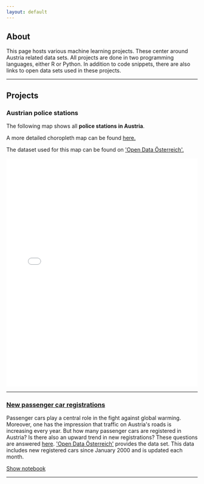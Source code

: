```yaml
---
layout: default
---
```


## About

This page hosts various machine learning projects. These center around Austria related data sets. All projects are done in two programming languages, either R or Python. In addition to code snippets, there are also links to open data sets used in these projects.
* * *

## Projects

### Austrian police stations

The following map shows all **police stations in Austria**.

A more detailed choropleth map can be found [here.](https://github.com/kometenmelodie/kometenmelodie.github.io/tree/main/html)

The dataset used for this map can be found on ['Open Data Österreich'.](https://www.data.gv.at/katalog/dataset/4e5c9414-2886-462e-b19f-a598ad065522)

<iframe src="/html/map_only_coordinates.html" height="600px" width="100%" style="border:none;">
</iframe>

* * *

### [New passenger car registrations](./another-page.html)

Passenger cars play a central role in the fight against global warming.
Moreover, one has the impression that traffic on Austria's roads is increasing every year. But how many passenger cars are registered in Austria? Is there also an upward trend in new registrations? These questions are answered [here](./another-page.html).
['Open Data Österreich'](https://www.data.gv.at/katalog/dataset/d509ae53-9411-4154-b021-01545adb02ad) provides the data set. This data includes new registered cars since January 2000 and is updated each month.

[Show notebook](./another-page.html)
* * *
